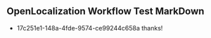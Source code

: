 ## OpenLocalization Workflow Test MarkDown
* 17c251e1-148a-4fde-9574-ce99244c658a thanks!

<!--HONumber=Jan17_HO1-->


